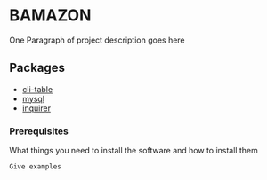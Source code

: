 # BAMAZON

One Paragraph of project description goes here

## Packages

* [cli-table ](https://www.npmjs.com/package/cli-table)
* [mysql](https://www.npmjs.com/package/mysql)
* [inquirer ](https://www.npmjs.com/package/inquirer)

### Prerequisites

What things you need to install the software and how to install them

```
Give examples
```






